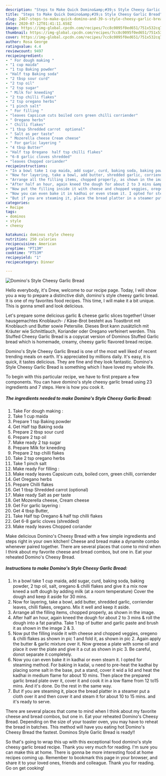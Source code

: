 ```yaml
---
description: "Steps to Make Quick Domino&amp;#39;s Style Cheesy Garlic Bread"
title: "Steps to Make Quick Domino&amp;#39;s Style Cheesy Garlic Bread"
slug: 2467-steps-to-make-quick-domino-and-39-s-style-cheesy-garlic-bread
date: 2020-07-12T01:41:11.658Z
image: https://img-global.cpcdn.com/recipes/7cc8c0095f0ed651/751x532cq70/dominos-style-cheesy-garlic-bread-recipe-main-photo.jpg
thumbnail: https://img-global.cpcdn.com/recipes/7cc8c0095f0ed651/751x532cq70/dominos-style-cheesy-garlic-bread-recipe-main-photo.jpg
cover: https://img-global.cpcdn.com/recipes/7cc8c0095f0ed651/751x532cq70/dominos-style-cheesy-garlic-bread-recipe-main-photo.jpg
author: Rosa George
ratingvalue: 4.4
reviewcount: 9497
recipeingredient:
- " For dough making "
- "1 cup maida"
- "1 tsp Baking powder"
- "Half tsp Baking soda"
- "2 tbsp sour curd"
- "2 tsp oil"
- "2 tsp sugar"
- " Milk for kneeding"
- "2 tsp chilli flakes"
- "2 tsp oregano herbs"
- "1 pinch salt"
- " For filling "
- "leaves Capsicum cuts boiled corn green chilli corriender"
- " Oregano herbs"
- " Chilli flakes"
- "1 tbsp Shredded carrot  optional"
- " Salt as per taste"
- " Mozerella cheese Cream cheese"
- " For garlic layering "
- "4 tbsp Butter"
- "Half tsp Oregano  half tsp chilli flakes"
- "6-8 garlic cloves shredded"
- "leaves Chopped coriander"
recipeinstructions:
- "In a bowl take 1 cup maida, add sugar, curd, baking soda, baking powder, 2 tsp oil, salt, oregano &amp; chilli flakes and give it a mix now kneed a soft dough by adding milk (at a room temperature) Cover the dough and keep it aside for 30 mins."
- "Now for layering, take a bowl, add butter, shredded garlic, corriender leaves, chilli flakes, oregano. Mix it well and keep it aside."
- "Arrange all the filling items, chopped properly, as shown in the image."
- "After half an hour, again kneed the dough for about 2 to 3 mins &amp; roll the dough into a fat paratha. Take 1 tsp of butter and garlic paste and brush it as shown in the image 2 &amp; 3."
- "Now put the filling inside it with cheese and chopped veggies, oregeno &amp; chilli flakes as shown in pic 1 and fold it, as shown in pic 2. Again apply the butter &amp; garlic mixture over it. Now greese a plate with some oil and place it over the plate and give it a cut as shown in pic 3. Be careful, donot separate it completely."
- "Now you can even bake it in kadhai or even steam it. I opted for steaming method. For baking in kadai, u need to pre-heat the kadhai by placing some salt in the base, put a stand, cover it wid a lid and heat the kadhai in medium flame for about 10 mins. Then place the prepared garlic bread plate over it, cover it and cook it in a low flame from 12 to15 mins. And it&#39;s done. Do the rest in the same way."
- "But if you are steaming it, place the bread platter in a steamer put a cloth over it and then cover it and steam it for about 10 to 15 mins. and it&#39;s ready to serve."
categories:
- Recipe
tags:
- dominos
- style
- cheesy

katakunci: dominos style cheesy 
nutrition: 250 calories
recipecuisine: American
preptime: "PT13M"
cooktime: "PT53M"
recipeyield: "1"
recipecategory: Dinner

---
```



![Domino&#39;s Style Cheesy Garlic Bread](https://img-global.cpcdn.com/recipes/7cc8c0095f0ed651/751x532cq70/dominos-style-cheesy-garlic-bread-recipe-main-photo.jpg)

Hello everybody, it's Drew, welcome to our recipe page. Today, I will show you a way to prepare a distinctive dish, domino&#39;s style cheesy garlic bread. It is one of my favorites food recipes. This time, I will make it a bit unique. This is gonna smell and look delicious.

Let&#39;s prepare some delicious garlic &amp; cheese garlic slices together! Unser hausgemachtes Knoblauch- / Käse-Brot besteht aus Toastbrot mit Knoblauch und Butter sowie Petersilie. Dieses Brot kann zusätzlich mit Kräuter wie Schnittlauch, Koriander oder Oregano verfeinert werden. This Stuffed Cheesy Garlic Bread is a copycat version of Dominos Stuffed Garlic bread which is homemade, creamy, cheesy garlic flavored bread recipe.

Domino&#39;s Style Cheesy Garlic Bread is one of the most well liked of recent trending meals on earth. It's appreciated by millions daily. It's easy, it is quick, it tastes delicious. They are fine and they look fantastic. Domino&#39;s Style Cheesy Garlic Bread is something which I have loved my whole life.


To begin with this particular recipe, we have to first prepare a few components. You can have domino&#39;s style cheesy garlic bread using 23 ingredients and 7 steps. Here is how you cook it.

<!--inarticleads1-->

##### The ingredients needed to make Domino&#39;s Style Cheesy Garlic Bread:

1. Take  For dough making :
1. Take 1 cup maida
1. Prepare 1 tsp Baking powder
1. Get Half tsp Baking soda
1. Prepare 2 tbsp sour curd
1. Prepare 2 tsp oil
1. Make ready 2 tsp sugar
1. Prepare  Milk for kneeding
1. Prepare 2 tsp chilli flakes
1. Take 2 tsp oregano herbs
1. Take 1 pinch salt
1. Make ready  For filling :
1. Make ready leaves Capsicum cuts, boiled corn, green chilli, corriender
1. Get  Oregano herbs
1. Prepare  Chilli flakes
1. Get 1 tbsp Shredded carrot  (optional)
1. Make ready  Salt as per taste
1. Get  Mozerella cheese, Cream cheese
1. Get  For garlic layering :
1. Get 4 tbsp Butter,
1. Take Half tsp Oregano &amp; half tsp chilli flakes
1. Get 6-8 garlic cloves (shredded)
1. Make ready leaves Chopped coriander


Make delicious Domino&#39;s Cheesy Bread with a few simple ingredients and steps right in your own kitchen! Cheese and bread make a dynamite combo whenever paired together. There are several places that come to mind when I think about my favorite cheese and bread combos, but one in. Eat your reheated Domino&#39;s Cheesy Bread. 

<!--inarticleads2-->

##### Instructions to make Domino&#39;s Style Cheesy Garlic Bread:

1. In a bowl take 1 cup maida, add sugar, curd, baking soda, baking powder, 2 tsp oil, salt, oregano &amp; chilli flakes and give it a mix now kneed a soft dough by adding milk (at a room temperature) Cover the dough and keep it aside for 30 mins.
1. Now for layering, take a bowl, add butter, shredded garlic, corriender leaves, chilli flakes, oregano. Mix it well and keep it aside.
1. Arrange all the filling items, chopped properly, as shown in the image.
1. After half an hour, again kneed the dough for about 2 to 3 mins &amp; roll the dough into a fat paratha. Take 1 tsp of butter and garlic paste and brush it as shown in the image 2 &amp; 3.
1. Now put the filling inside it with cheese and chopped veggies, oregeno &amp; chilli flakes as shown in pic 1 and fold it, as shown in pic 2. Again apply the butter &amp; garlic mixture over it. Now greese a plate with some oil and place it over the plate and give it a cut as shown in pic 3. Be careful, donot separate it completely.
1. Now you can even bake it in kadhai or even steam it. I opted for steaming method. For baking in kadai, u need to pre-heat the kadhai by placing some salt in the base, put a stand, cover it wid a lid and heat the kadhai in medium flame for about 10 mins. Then place the prepared garlic bread plate over it, cover it and cook it in a low flame from 12 to15 mins. And it&#39;s done. Do the rest in the same way.
1. But if you are steaming it, place the bread platter in a steamer put a cloth over it and then cover it and steam it for about 10 to 15 mins. and it&#39;s ready to serve.


There are several places that come to mind when I think about my favorite cheese and bread combos, but one in. Eat your reheated Domino&#39;s Cheesy Bread. Depending on the size of your toaster oven, you may have to reheat the bread in batches. This method will have you eating hot Domino&#39;s Cheesy Bread the fastest. Dominos Style Garlic Bread is ready!! 

So that's going to wrap this up with this exceptional food domino&#39;s style cheesy garlic bread recipe. Thank you very much for reading. I'm sure you can make this at home. There is gonna be more interesting food at home recipes coming up. Remember to bookmark this page in your browser, and share it to your loved ones, friends and colleague. Thank you for reading. Go on get cooking!
